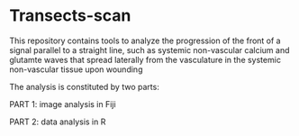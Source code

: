# Transects-scan

This repository contains tools to analyze the progression of the front of a signal parallel to a straight line, such as systemic non-vascular calcium and glutamte waves that spread laterally from the vasculature in the systemic non-vascular tissue upon wounding

The analysis is constituted by two parts:

PART 1: image analysis in Fiji

PART 2: data analysis in R
